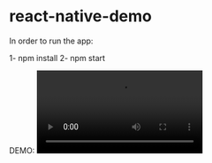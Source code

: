 # react-native-demo

In order to run the app:

1- npm install
2- npm start

DEMO:
![caption](https://user-images.githubusercontent.com/83244923/133909670-ad975685-636c-4ccc-acb6-accc0a285961.mp4)

